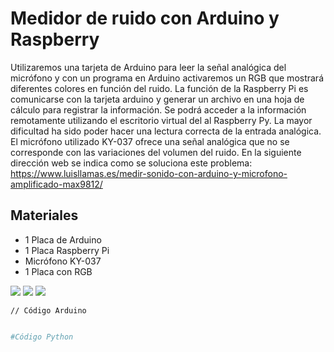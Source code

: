 # Medidor de ruido con Arduino y Raspberry 

Utilizaremos una tarjeta de Arduino para leer la señal analógica del micrófono y con un programa en Arduino activaremos un RGB que mostrará diferentes colores en función del ruido.
La función de la Raspberry Pi es comunicarse con la tarjeta arduino y generar un archivo en una hoja de cálculo para registrar la información.
Se podrá acceder a la información remotamente utilizando el escritorio virtual del al Raspberry Py.
La mayor dificultad ha sido poder hacer una lectura correcta de la entrada analógica. El micrófono utilizado KY-037 ofrece una señal analógica que no se corresponde con las variaciones del volumen del ruido. En la siguiente dirección web se indica como se soluciona este problema:
https://www.luisllamas.es/medir-sonido-con-arduino-y-microfono-amplificado-max9812/

## Materiales

- 1 Placa de Arduino
- 1 Placa Raspberry Pi
- Micrófono KY-037
- 1 Placa con RGB



![](Arduino_Raspberry.jpg)
![](Arduino_RGB_KY037.jpg)
![](Medidor_de_sonido.gif)




```arduino
// Código Arduino


```


```python
#Código Python


```
